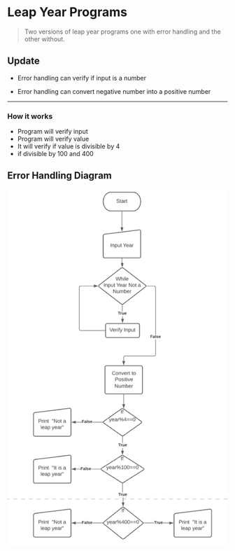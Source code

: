 # Leap Year Programs
> Two versions of leap year programs one with error handling and the other without.

## Update
- Error handling can verify if input is a number

- Error handling can convert negative number into a positive number

---
### How it works
- Program will verify input
- Program will verify value
- It will verify if value is divisible by 4 
- if divisible by 100 and 400 

## Error Handling Diagram
![Leap Year error handling diagram](https://github.com/Bazzikk/CS362Assign3/blob/main/LeapYearDiagram.PNG)
